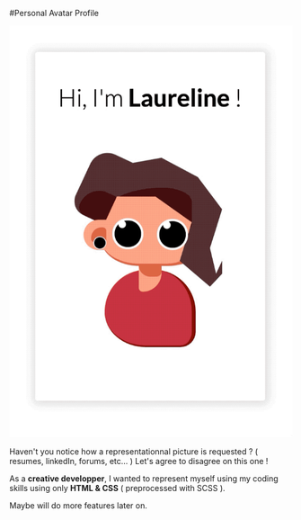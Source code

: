 #Personal Avatar Profile

![Avatar CSS](avatar-css.gif)

Haven't you notice how a representationnal picture is requested ? ( resumes, linkedIn, forums, etc... )
Let's agree to disagree on this one !

As a **creative developper**, I wanted to represent myself using my coding skills using only **HTML & CSS** ( preprocessed with SCSS ).

Maybe will do more features later on.